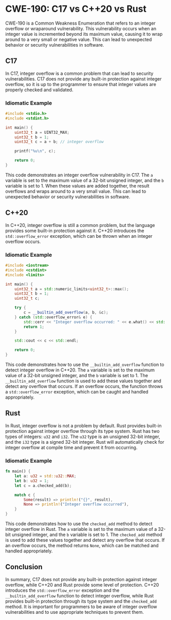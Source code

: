 # CWE-190: C17 vs C++20 vs Rust

CWE-190 is a Common Weakness Enumeration that refers to an integer overflow or wraparound 
vulnerability. This vulnerability occurs when an integer value is incremented beyond its maximum 
value, causing it to wrap around to a very small or negative value. This can lead to unexpected 
behavior or security vulnerabilities in software.

## C17

In C17, integer overflow is a common problem that can lead to security vulnerabilities. C17 does 
not provide any built-in protection against integer overflow, so it is up to the programmer to 
ensure that integer values are properly checked and validated.

### Idiomatic Example

```c
#include <stdio.h>
#include <stdint.h>

int main() {
    uint32_t a = UINT32_MAX;
    uint32_t b = 1;
    uint32_t c = a + b; // integer overflow

    printf("%u\n", c);

    return 0;
}
```

This code demonstrates an integer overflow vulnerability in C17. The `a` variable is set to the 
maximum value of a 32-bit unsigned integer, and the `b` variable is set to 1. When these values are 
added together, the result overflows and wraps around to a very small value. This can lead to 
unexpected behavior or security vulnerabilities in software.

## C++20

In C++20, integer overflow is still a common problem, but the language provides some built-in 
protection against it. C++20 introduces the `std::overflow_error` exception, which can be thrown 
when an integer overflow occurs.

### Idiomatic Example

```cpp
#include <iostream>
#include <cstdint>
#include <limits>

int main() {
    uint32_t a = std::numeric_limits<uint32_t>::max();
    uint32_t b = 1;
    uint32_t c;

    try {
        c = __builtin_add_overflow(a, b, &c);
    } catch (std::overflow_error& e) {
        std::cerr << "Integer overflow occurred: " << e.what() << std::endl;
        return 1;
    }

    std::cout << c << std::endl;

    return 0;
}
```

This code demonstrates how to use the `__builtin_add_overflow` function to detect integer overflow 
in C++20. The `a` variable is set to the maximum value of a 32-bit unsigned integer, and the `b` 
variable is set to 1. The `__builtin_add_overflow` function is used to add these values together 
and detect any overflow that occurs. If an overflow occurs, the function throws a 
`std::overflow_error` exception, which can be caught and handled appropriately.

## Rust

In Rust, integer overflow is not a problem by default. Rust provides built-in protection against 
integer overflow through its type system. Rust has two types of integers: `u32` and `i32`. The 
`u32` type is an unsigned 32-bit integer, and the `i32` type is a signed 32-bit integer. Rust will 
automatically check for integer overflow at compile time and prevent it from occurring.

### Idiomatic Example

```rust
fn main() {
    let a: u32 = std::u32::MAX;
    let b: u32 = 1;
    let c = a.checked_add(b);

    match c {
        Some(result) => println!("{}", result),
        None => println!("Integer overflow occurred"),
    }
}
```

This code demonstrates how to use the `checked_add` method to detect integer overflow in Rust. The 
`a` variable is set to the maximum value of a 32-bit unsigned integer, and the `b` variable is set 
to 1. The `checked_add` method is used to add these values together and detect any overflow that 
occurs. If an overflow occurs, the method returns `None`, which can be matched and handled 
appropriately.

## Conclusion

In summary, C17 does not provide any built-in protection against integer overflow, while C++20 and 
Rust provide some level of protection. C++20 introduces the `std::overflow_error` exception and the 
`__builtin_add_overflow` function to detect integer overflow, while Rust provides built-in 
protection through its type system and the `checked_add` method. It is important for programmers to 
be aware of integer overflow vulnerabilities and to use appropriate techniques to prevent them.
